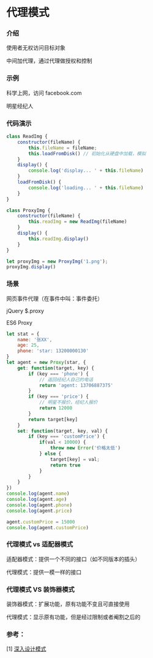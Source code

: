 # 代理模式



### 介绍

使用者无权访问目标对象

中间加代理，通过代理做授权和控制



### 示例

科学上网，访问 facebook.com

明星经纪人



### 代码演示

```javascript
class ReadImg {
    constructor(fileName) {
        this.fileName = fileName;
        this.loadFromDisk() // 初始化从硬盘中加载，模拟
    }
    display() {
        console.log('display... ' + this.fileName) 
    }
    loadFromDisk() {
        console.log('loading... ' + this.fileName)
    }
}

class ProxyImg {
    constructor(fileName) {
        this.readImg = new ReadImg(fileName)
    }
    display() {
        this.readImg.display()
    }
}

let proxyImg = new ProxyImg('1.png');
proxyImg.display()
```



### 场景

网页事件代理（在事件中叫：事件委托）

jQuery $.proxy

ES6 Proxy



```javascript
let stat = {
    name: '张XX',
    age: 25,
    phone: 'star: 13200000130'
}
let agent = new Proxy(star, {
    get: function(target, key) {
        if (key === 'phone') {
            // 返回经纪人自己的电话
            return 'agent: 13706887375'
        }
        if (key === 'price') {
            // 明星不报价，经纪人报价
            return 12000
        }
        return target[key]
    }
    set: function(target, key, val) {
        if (key === 'customPrice') {
			if(val < 10000) {
                throw new Error('价格太低')
            } else {
            	target[key] = val;
                return true
            }
        }
	}
})
console.log(agent.name)
console.log(agent.age)
console.log(agent.phone)
console.log(agent.price)

agent.customPrice = 15000
console.log(agent.customPrice)
```



### 代理模式 vs 适配器模式

适配器模式：提供一个不同的接口（如不同版本的插头）

代理模式：提供一模一样的接口



### 代理模式 VS 装饰器模式

装饰器模式：扩展功能，原有功能不变且可直接使用

代理模式：显示原有功能，但是经过限制或者阉割之后的



### 参考：

[1] [深入设计模式](https://refactoringguru.cn/design-patterns/singleton) 



